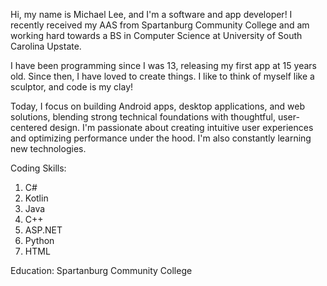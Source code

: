Hi, my name is Michael Lee, and I'm a software and app developer! I recently received my AAS from Spartanburg Community College and am working hard towards a BS in Computer Science at University of South Carolina Upstate.

I have been programming since I was 13, releasing my first app at 15 years old. Since then, I have loved to create things. I like to think of myself like a sculptor, and code is my clay!

Today, I focus on building Android apps, desktop applications, and web solutions, blending strong technical foundations with thoughtful, user-centered design. I'm passionate about creating intuitive user experiences and optimizing performance under the hood. I'm also constantly learning new technologies.

Coding Skills:

1. C#
2. Kotlin
3. Java
4. C++
5. ASP.NET
6. Python
7. HTML

Education: Spartanburg Community College

<!--
**Phascinate/Phascinate** is a ✨ _special_ ✨ repository because its `README.md` (this file) appears on your GitHub profile.

Here are some ideas to get you started:

- 🔭 I’m currently working on ...
- 🌱 I’m currently learning ...
- 👯 I’m looking to collaborate on ...
- 🤔 I’m looking for help with ...
- 💬 Ask me about ...
- 📫 How to reach me: ...
- 😄 Pronouns: ...
- ⚡ Fun fact: ...
-->
